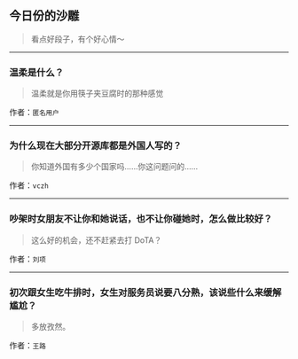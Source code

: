 ## 今日份的沙雕

> 看点好段子，有个好心情～


 
---

### 温柔是什么？

> 温柔就是你用筷子夹豆腐时的那种感觉


作者：`匿名用户`

---

### 为什么现在大部分开源库都是外国人写的？

> 你知道外国有多少个国家吗……你这问题问的……


作者：`vczh`

---

### 吵架时女朋友不让你和她说话，也不让你碰她时，怎么做比较好？

> 这么好的机会，还不赶紧去打 DoTA？


作者：`刘项`

---

### 初次跟女生吃牛排时，女生对服务员说要八分熟，该说些什么来缓解尴尬？

> 多放孜然。


作者：`王路`